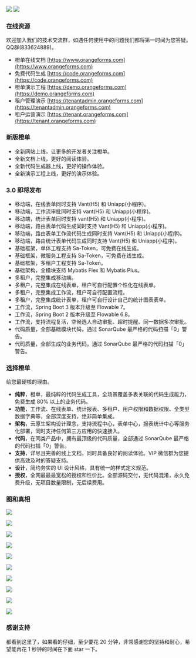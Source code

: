 
![](code.orangeforms.com2.png)
![](code.orangeforms.com.jpg)
### 在线资源
欢迎加入我们的技术交流群，如遇任何使用中的问题我们都将第一时间为您答疑。QQ群(833624889)。
- 橙单在线文档 [https://www.orangeforms.com](https://www.orangeforms.com)
- 免费代码生成 [https://code.orangeforms.com](https://code.orangeforms.com)
- 橙单演示工程 [https://demo.orangeforms.com](https://demo.orangeforms.com)
- 租户管理演示 [https://tenantadmin.orangeforms.com](https://tenantadmin.orangeforms.com)
- 租户运营演示 [https://tenant.orangeforms.com](https://tenant.orangeforms.com)

### 新版橙单
- 全新网站上线，让更多的开发者关注橙单。
- 全新文档上线，更好的阅读体验。
- 全新代码生成器上线，更好的操作体验。
- 全新演示工程上线，更好的演示体验。

### 3.0 即将发布
- 移动端，在线表单同时支持 Vant(H5) 和 Uniapp(小程序)。
- 移动端，工作流审批同时支持 vant(H5) 和 Uniapp(小程序)。
- 移动端，统计表单同时支持 vant(H5) 和 Uniapp(小程序)。
- 移动端，路由表单代码生成同时支持 Vant(H5) 和 Uniapp(小程序)。
- 移动端，路由表单工作流代码生成同时支持 Vant(H5) 和 Uniapp(小程序)。
- 移动端，路由统计表单代码生成同时支持 Vant(H5) 和 Uniapp(小程序)。
- 基础框架，单体工程支持 Sa-Token，可免费在线生成。
- 基础框架，微服务工程支持 Sa-Token，可免费在线生成。
- 基础框架，多租户工程支持 Sa-Token。
- 基础架构，全模块支持 Mybatis Flex 和 Mybatis Plus。
- 多租户，完整集成移动端。
- 多租户，完整集成在线表单，租户可自行配置个性化在线表单。
- 多租户，完整集成工作流，租户可自行配置流程。
- 多租户，完整集成统计表单，租户可自行设计自己的统计图表表单。
- 工作流，Spring Boot 3 版本升级至 Flowable 7。
- 工作流，Spring Boot 2 版本升级至 Flowable 6.8。
- 工作流，支持流程复活，空候选人自动审批、超时提醒、同一数据多次审批。
- 代码质量，全部基础模块代码，通过 SonarQube 最严格的代码扫描「0」警告。
- 代码质量，全部生成的业务代码，通过 SonarQube 最严格的代码扫描「0」警告。

### 选择橙单
给您最硬核的理由。
- **纯粹**，橙单，最纯粹的代码生成工具，全场景覆盖多表关联的代码生成能力，免费生成 80% 以上的业务代码。
- **功能**，工作流、在线表单、统计报表、多租户、用户权限和数据权限、全类型数据字典等，全部深度支持，绝非简单集成。
- **架构**，云原生架构设计理念，支持流程中心，表单中心，报表统计中心等服务化部署，同时支持任何第三方应用的快速接入。
- **代码**，在同类产品中，拥有最顶级的代码质量，全部通过 SonarQube 最严格的代码扫描「0」警告。
- **支持**，详尽且完善的线上文档，同时具备良好的阅读体验。VIP 微信群为您提供高效及时的答疑支持。
- **设计**，简约务实的 UI 设计风格，具有统一的样式定义规范。
- **授权**，全网最最最宽松的授权和性价比。全部源码交付，无代码混淆，永久免费升级，无项目数量限制，无后续费用。

### 图和真相
![](orange-demo-activiti/sonar.png)

![](orange-demo-activiti/tenant-adminimage.png)

![](orange-demo-activiti/tenant-admin-onlineimage.png)

![](orange-demo-activiti/tenant-busiimage.png)

![](orange-demo-activiti/image-dingding.png)

![](orange-demo-activiti/flow-bpmn-jsimage.png)

![](orange-demo-activiti/online-edit.png)

![](orange-demo-activiti/report-edit.png)

![](orange-demo-activiti/print_edit.png)

![](orange-demo-activiti/visualization-new.png)

### 感谢支持
都看到这里了，如果看的仔细，至少要花 20 分钟，非常感谢您的坚持和耐心，希望能再花 1 秒钟的时间在下面 star 一下。